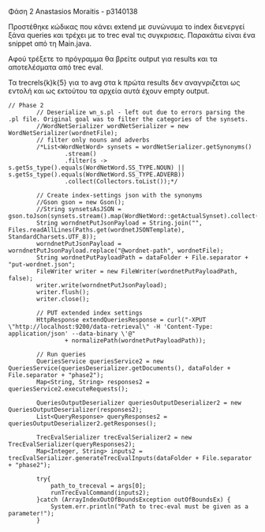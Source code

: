 Φάση 2
Anastasios Moraitis - p3140138

Προστέθηκε κώδικας που κάνει extend με συνώνυμα το index διενεργεί ξάνα queries και τρέχει με το trec eval τις συγκρισεις.
Παρακάτω είναι ένα snippet από τη Main.java.

Αφού τρέξετε το πρόγραμμα θα βρείτε output για results και τα αποτελέσματα από trec eval.

Τα trecrels{k}k{5} για το avg στα k πρώτα results δεν αναγνριζεται ως εντολή και ως εκτούτου τα αρχεία αυτά έχουν empty output.


```
// Phase 2
        // Deserialize wn_s.pl - left out due to errors parsing the .pl file. Original goal was to filter the categories of the synsets.
        //WordNetSerializer wordNetSerializer = new WordNetSerializer(wordnetFile);
        // filter only nouns and adverbs
        /*List<WordNetWord> synsets = wordNetSerializer.getSynonyms()
                .stream()
                .filter(s -> s.getSs_type().equals(WordNetWord.SS_TYPE.NOUN) || s.getSs_type().equals(WordNetWord.SS_TYPE.ADVERB))
                .collect(Collectors.toList());*/

        // Create index-settings json with the synonyms
        //Gson gson = new Gson();
        //String synsetsAsJSON = gson.toJson(synsets.stream().map(WordNetWord::getActualSynset).collect(Collectors.toList()));
        String worndnetPutJsonPayload = String.join("", Files.readAllLines(Paths.get(wordnetJSONTemplate), StandardCharsets.UTF_8));
        worndnetPutJsonPayload = worndnetPutJsonPayload.replace("@wordnet-path", wordnetFile);
        String wordnetPutPayloadPath = dataFolder + File.separator + "put-wordnet.json";
        FileWriter writer = new FileWriter(wordnetPutPayloadPath, false);
        writer.write(worndnetPutJsonPayload);
        writer.flush();
        writer.close();

        // PUT extended index settings
        HttpResponse extendQueriesResponse = curl("-XPUT \"http://localhost:9200/data-retrieval\" -H 'Content-Type: application/json' --data-binary \'@"
                + normalizePath(wordnetPutPayloadPath));

        // Run queries
        QueriesService queriesService2 = new QueriesService(queriesDeserializer.getDocuments(), dataFolder + File.separator + "phase2");
        Map<String, String> responses2 = queriesService2.executeRequests();

        QueriesOutputDeserializer queriesOutputDeserializer2 = new QueriesOutputDeserializer(responses2);
        List<QueryResponse> queryResponses2 = queriesOutputDeserializer2.getResponses();

        TrecEvalSerializer trecEvalSerializer2 = new TrecEvalSerializer(queryResponses2);
        Map<Integer, String> inputs2 = trecEvalSerializer.generateTrecEvalInputs(dataFolder + File.separator + "phase2");

        try{
            path_to_treceval = args[0];
            runTrecEvalCommand(inputs2);
        }catch (ArrayIndexOutOfBoundsException outOfBoundsEx) {
            System.err.println("Path to trec-eval must be given as a parameter!");
        }
```